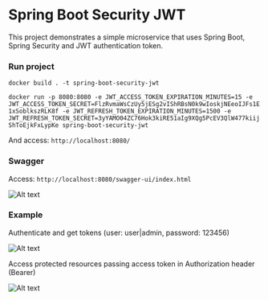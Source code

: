 # Spring Boot Security JWT

This project demonstrates a simple microservice that uses Spring Boot, Spring Security and JWT authentication token.

### Run project

``` docker build . -t spring-boot-security-jwt ```

``` docker run -p 8080:8080 -e JWT_ACCESS_TOKEN_EXPIRATION_MINUTES=15 -e JWT_ACCESS_TOKEN_SECRET=FlzRvmaWsCzUy5jESg2vIShRBsN0k9wIoskjNEeoIJFs1E1xSoblkszRLK8f -e JWT_REFRESH_TOKEN_EXPIRATION_MINUTES=1500 -e JWT_REFRESH_TOKEN_SECRET=3yYAMO04ZC76Hok3kiRE51aIg9XQg5PcEV3QlW477kiijShToEjkFxLypKe spring-boot-security-jwt ```

And access: ``` http://localhost:8080/ ```

### Swagger

Access: ``` http://localhost:8080/swagger-ui/index.html ```

![Alt text](docs/swagger.png?raw=true "Swagger")


### Example

Authenticate and get tokens (user: user|admin, password: 123456)

![Alt text](docs/auth.png?raw=true "Authentication")

Access protected resources passing access token in Authorization header (Bearer)

![Alt text](docs/resource.png?raw=true "Resource")